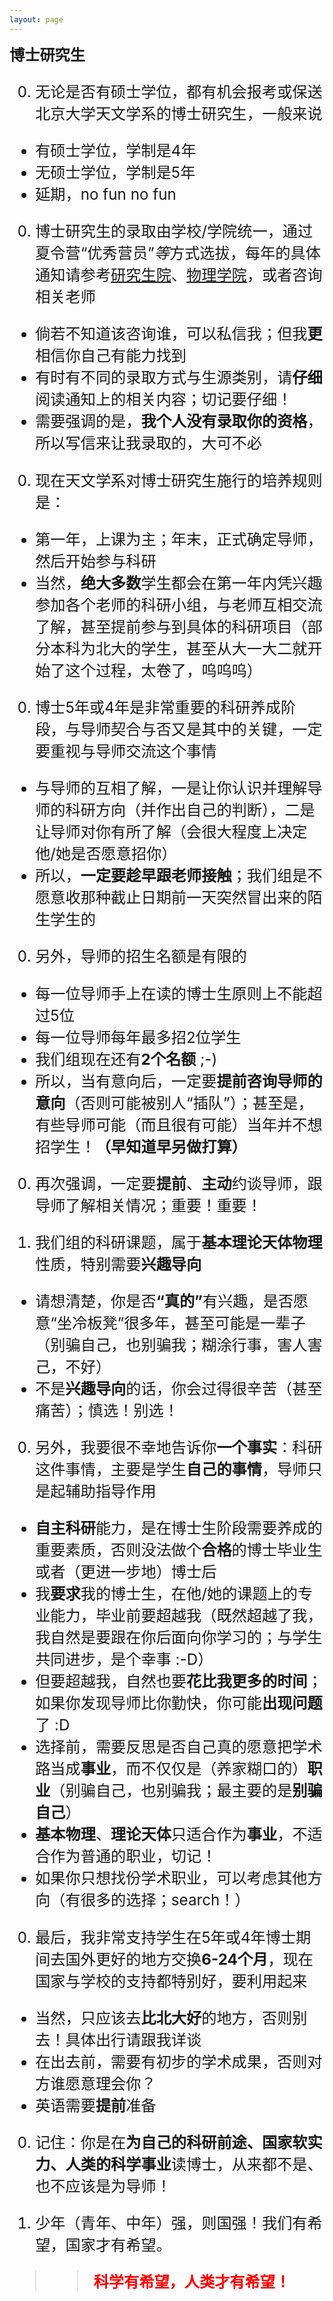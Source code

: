 ```yaml
---
layout: page
---
```


<big><big><big> **博士研究生**

0. 无论是否有硕士学位，都有机会报考或保送北京大学天文学系的博士研究生，一般来说
  - 有硕士学位，学制是4年
  - 无硕士学位，学制是5年
  - 延期，no fun no fun

0. 博士研究生的录取由学校/学院统一，通过夏令营“优秀营员”*等*方式选拔，每年的具体通知请参考[研究生院](https://grs.pku.edu.cn/)、[物理学院](http://www.phy.pku.edu.cn/)，或者咨询相关老师
  - 倘若不知道该咨询谁，可以私信我；但我**更**相信你自己有能力找到
  - 有时有不同的录取方式与生源类别，请**仔细**阅读通知上的相关内容；切记要仔细！
  - 需要强调的是，**我个人没有录取你的资格**，所以写信来让我录取的，大可不必

0. 现在天文学系对博士研究生施行的培养规则是：
  - 第一年，上课为主；年末，正式确定导师，然后开始参与科研
  - 当然，**绝大多数**学生都会在第一年内凭兴趣参加各个老师的科研小组，与老师互相交流了解，甚至提前参与到具体的科研项目（部分本科为北大的学生，甚至从大一大二就开始了这个过程，太卷了，呜呜呜）

0. 博士5年或4年是非常重要的科研养成阶段，与导师契合与否又是其中的关键，一定要重视与导师交流这个事情
  - 与导师的互相了解，一是让你认识并理解导师的科研方向（并作出自己的判断），二是让导师对你有所了解（会很大程度上决定他/她是否愿意招你）
  - 所以，**一定要趁早跟老师接触**；我们组是不愿意收那种截止日期前一天突然冒出来的陌生学生的

0. 另外，导师的招生名额是有限的
  - 每一位导师手上在读的博士生原则上不能超过5位
  - 每一位导师每年最多招2位学生
  - 我们组现在还有**2个名额** ;-)
  - 所以，当有意向后，一定要**提前咨询导师的意向**（否则可能被别人“插队”）；甚至是，有些导师可能（而且很有可能）当年并不想招学生！**（早知道早另做打算）**

0. 再次强调，一定要**提前**、**主动**约谈导师，跟导师了解相关情况；重要！重要！

0. 我们组的科研课题，属于**基本理论天体物理**性质，特别需要**兴趣导向**
  - 请想清楚，你是否<b>“真的”</b>有兴趣，是否愿意“坐冷板凳”很多年，甚至可能是一辈子（别骗自己，也别骗我；糊涂行事，害人害己，不好）
  - 不是**兴趣导向**的话，你会过得很辛苦（甚至痛苦）；慎选！别选！

0. 另外，我要很不幸地告诉你**一个事实**：科研这件事情，主要是学生**自己的事情**，导师只是起辅助指导作用
  - **自主科研**能力，是在博士生阶段需要养成的重要素质，否则没法做个**合格**的博士毕业生或者（更进一步地）博士后
  - 我**要求**我的博士生，在他/她的课题上的专业能力，毕业前要超越我（既然超越了我，我自然是要跟在你后面向你学习的；与学生共同进步，是个幸事 :-D）
  - 但要超越我，自然也要**花比我更多的时间**；如果你发现导师比你勤快，你可能**出现问题**了 :D
  - 选择前，需要反思是否自己真的愿意把学术路当成**事业**，而不仅仅是（养家糊口的）**职业**（别骗自己，也别骗我；最主要的是**别骗自己**）
  - **基本物理**、**理论天体**只适合作为**事业**，不适合作为普通的职业，切记！
  - 如果你只想找份学术职业，可以考虑其他方向（有很多的选择；search！）

0. 最后，我非常支持学生在5年或4年博士期间去国外更好的地方交换**6-24个月**，现在国家与学校的支持都特别好，要利用起来
  - 当然，只应该去**比北大好**的地方，否则别去！具体出行请跟我详谈
  - 在出去前，需要有初步的学术成果，否则对方谁愿意理会你？
  - 英语需要**提前**准备

0. 记住：你是在**为自己的科研前途、国家软实力、人类的科学事业**读博士，从来都不是、也不应该是为导师！

0. 少年（青年、中年）强，则国强！我们有希望，国家才有希望。

<!-- 0. 有些学生困惑：老师，你怎么总是跟我扯理想呢？
  - 废话！不跟你扯理想，难道跟你扯水米油盐酱醋茶吗？！
  - 不跟你扯理想，我怎么扯得过你？！ -->

>> <font color="red"><b>科学有希望，人类才有希望！</b></font>
